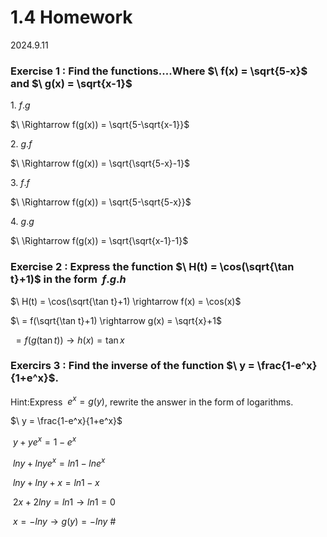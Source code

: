 # 1.4 Homework
2024.9.11

### Exercise 1 : Find the functions....Where $\ f(x) = \sqrt{5-x}$ and $\ g(x) = \sqrt{x-1}$

1.$\ f.g$

$\ \Rightarrow f(g(x)) = \sqrt{5-\sqrt{x-1}}$

2.$\ g.f$

$\ \Rightarrow f(g(x)) = \sqrt{\sqrt{5-x}-1}$

3.$\ f.f$

$\ \Rightarrow f(g(x)) = \sqrt{5-\sqrt{5-x}}$

4.$\ g.g$

$\ \Rightarrow f(g(x)) = \sqrt{\sqrt{x-1}-1}$

### Exercise 2 : Express the function $\ H(t) = \cos(\sqrt{\tan t}+1)$ in the form $\ f.g.h$

$\ H(t) = \cos(\sqrt{\tan t}+1) \rightarrow f(x) = \cos(x)$

$\ = f(\sqrt{\tan t}+1) \rightarrow g(x) = \sqrt{x}+1$

$\ = f(g(\tan t)) \rightarrow h(x) = \tan x$

### Exercirs 3 : Find the inverse of the function $\ y = \frac{1-e^x}{1+e^x}$.
Hint:Express $\ e^x = g(y)$, rewrite the answer in the form of logarithms.

$\ y = \frac{1-e^x}{1+e^x}$

$\ y+ye^x = 1-e^x$

$\ lny+lnye^x = ln1-lne^x$

$\ lny+lny+x = ln1-x$

$\ 2x+2lny = ln1 \rightarrow ln1 = 0$

$\ x = -lny \rightarrow g(y) = -lny$ #
